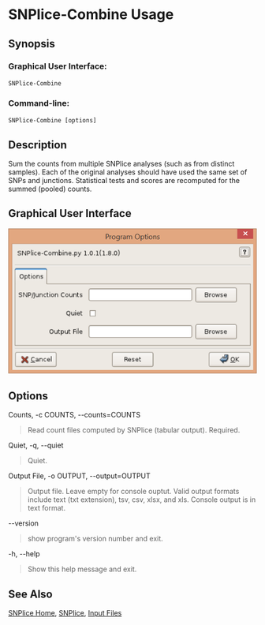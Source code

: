 # SNPlice-Combine Usage

## Synopsis

### Graphical User Interface:

    SNPlice-Combine

### Command-line:

    SNPlice-Combine [options]

## Description

Sum the counts from multiple SNPlice analyses (such as from distinct samples). Each of the original analyses should have used the same set of SNPs and junctions. Statistical tests and scores are recomputed for the summed (pooled) counts. 

## Graphical User Interface

![Options](options1.png)

## Options

Counts, -c COUNTS, --counts=COUNTS

> Read count files computed by SNPlice (tabular output). Required. 

Quiet, -q, --quiet

>Quiet. 

Output File, -o OUTPUT, --output=OUTPUT

> Output file. Leave empty for console ouptut. Valid output formats include text (txt extension), tsv, csv, xlsx, and xls. Console output is in text format. 

--version

>show program's version number and exit. 

-h, --help

>Show this help message and exit. 

## See Also

[SNPlice Home](..), [SNPlice](SNPliceUsage.md),  [Input Files](SNPliceInputFiles.md)

